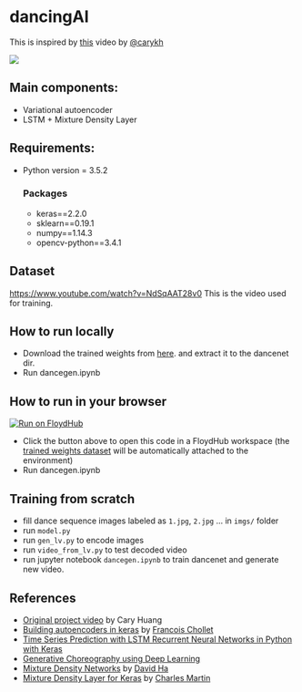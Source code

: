 # dancingAI

This is inspired by [this](https://www.youtube.com/watch?v=Sc7RiNgHHaE&t=9s) video by [@carykh](https://twitter.com/realCarykh)


![](https://github.com/jsn5/dancenet/blob/master/demo.gif ) 

## Main components:

* Variational autoencoder
* LSTM + Mixture Density Layer

## Requirements:

* Python version = 3.5.2

  ### Packages
  * keras==2.2.0
  * sklearn==0.19.1
  * numpy==1.14.3
  * opencv-python==3.4.1

## Dataset

https://www.youtube.com/watch?v=NdSqAAT28v0
This is the video used for training.


## How to run locally

* Download the trained weights from [here](https://drive.google.com/file/d/1LWtERyPAzYeZjL816gBoLyQdC2MDK961/view?usp=sharing). and extract it to the dancenet dir.
* Run dancegen.ipynb

## How to run in your browser

[![Run on FloydHub](https://static.floydhub.com/button/button-small.svg)](https://floydhub.com/run)

* Click the button above to open this code in a FloydHub workspace (the [trained weights dataset](https://www.floydhub.com/whatrocks/datasets/dancenet-weights) will be automatically attached to the environment)
* Run dancegen.ipynb

## Training from scratch

* fill dance sequence images labeled as `1.jpg`, `2.jpg` ... in `imgs/` folder
* run `model.py`
* run `gen_lv.py` to encode images
* run `video_from_lv.py` to test decoded video
* run  jupyter notebook `dancegen.ipynb` to train dancenet and generate new video.

## References

* [Original project video](https://www.youtube.com/watch?v=Sc7RiNgHHaE&t=9s) by Cary Huang
* [Building autoencoders in keras](https://blog.keras.io/building-autoencoders-in-keras.html) by [Francois Chollet](https://twitter.com/fchollet)
* [Time Series Prediction with LSTM Recurrent Neural Networks in Python with Keras](https://machinelearningmastery.com/time-series-prediction-lstm-recurrent-neural-networks-python-keras/)
* [Generative Choreography using Deep Learning](https://arxiv.org/abs/1605.06921)
* [Mixture Density Networks](http://blog.otoro.net/2015/06/14/mixture-density-networks/) by [David Ha](https://twitter.com/hardmaru)
* [Mixture Density Layer for Keras](https://github.com/cpmpercussion/keras-mdn-layer) by [Charles Martin](https://github.com/cpmpercussion/)
 
